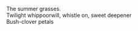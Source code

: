 The summer grasses.    
Twilight whippoorwill, whistle on, sweet deepener    
Bush-clover petals    

